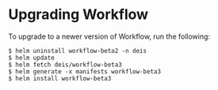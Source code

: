 # Upgrading Workflow

To upgrade to a newer version of Workflow, run the following:

```
$ helm uninstall workflow-beta2 -n deis
$ helm update
$ helm fetch deis/workflow-beta3
$ helm generate -x manifests workflow-beta3
$ helm install workflow-beta3
```
